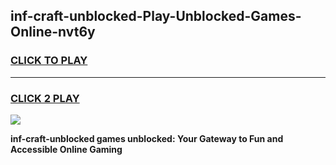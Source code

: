 
## inf-craft-unblocked-Play-Unblocked-Games-Online-nvt6y
<h3>
<a href="https://premium76.site?title=inf-craft-unblocked&ref=25A">CLICK TO PLAY</a></h3>
<hr>

<h3>
<a href="https://premium76.site?title=inf-craft-unblocked&ref=25A">CLICK 2 PLAY</a>
  
</h3>

<a href="https://premium76.site?title=inf-craft-unblocked&ref=25A"><img src="https://clearcache.store/games.png"></a>


**inf-craft-unblocked games unblocked: Your Gateway to Fun and Accessible Online Gaming**
